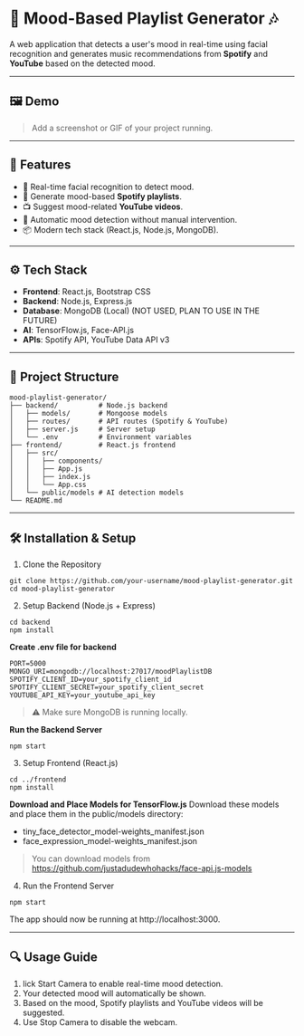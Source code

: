 # 🎵 Mood-Based Playlist Generator 🎶

A web application that detects a user's mood in real-time using facial recognition and generates music recommendations from **Spotify** and **YouTube** based on the detected mood.

---

## 🖼️ Demo

> Add a screenshot or GIF of your project running.

---

## 🚀 Features

- 🎥 Real-time facial recognition to detect mood.
- 🎼 Generate mood-based **Spotify playlists**.
- 📺 Suggest mood-related **YouTube videos**.
- 🔄 Automatic mood detection without manual intervention.
- 📦 Modern tech stack (React.js, Node.js, MongoDB).

---

## ⚙️ Tech Stack

- **Frontend**: React.js, Bootstrap CSS
- **Backend**: Node.js, Express.js
- **Database**: MongoDB (Local) (NOT USED, PLAN TO USE IN THE FUTURE)
- **AI**: TensorFlow.js, Face-API.js
- **APIs**: Spotify API, YouTube Data API v3

---

## 📁 Project Structure

```plaintext
mood-playlist-generator/
├── backend/          # Node.js backend
│   ├── models/       # Mongoose models
│   ├── routes/       # API routes (Spotify & YouTube)
│   ├── server.js     # Server setup
│   └── .env          # Environment variables
├── frontend/         # React.js frontend
│   ├── src/
│   │   ├── components/
│   │   ├── App.js
│   │   ├── index.js
│   │   └── App.css
│   └── public/models # AI detection models
└── README.md
```

---

## 🛠️ Installation & Setup

1. Clone the Repository
```
git clone https://github.com/your-username/mood-playlist-generator.git
cd mood-playlist-generator
```

2. Setup Backend (Node.js + Express)
```
cd backend
npm install
```
**Create .env file for backend**
```
PORT=5000
MONGO_URI=mongodb://localhost:27017/moodPlaylistDB
SPOTIFY_CLIENT_ID=your_spotify_client_id
SPOTIFY_CLIENT_SECRET=your_spotify_client_secret
YOUTUBE_API_KEY=your_youtube_api_key
```
>⚠️ Make sure MongoDB is running locally.

**Run the Backend Server**
```
npm start
```

3. Setup Frontend (React.js)
```
cd ../frontend
npm install
```
**Download and Place Models for TensorFlow.js**
Download these models and place them in the public/models directory:
- tiny_face_detector_model-weights_manifest.json
- face_expression_model-weights_manifest.json
> You can download models from https://github.com/justadudewhohacks/face-api.js-models

4. Run the Frontend Server
```
npm start
```
The app should now be running at http://localhost:3000.

---

## 🔍 Usage Guide
1. lick Start Camera to enable real-time mood detection.
2. Your detected mood will automatically be shown.
3. Based on the mood, Spotify playlists and YouTube videos will be suggested.
4. Use Stop Camera to disable the webcam.

